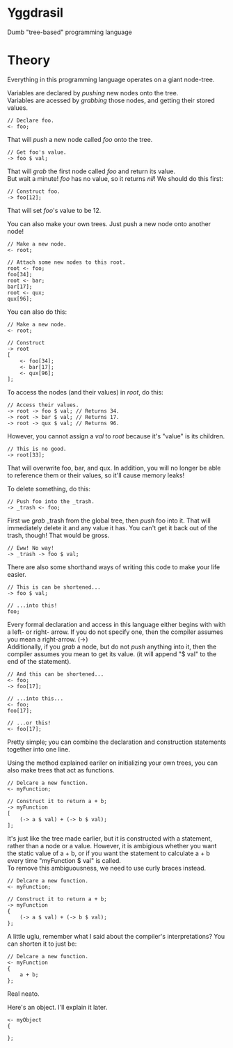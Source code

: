 Yggdrasil
===
Dumb "tree-based" programming language

Theory
===
Everything in this programming language operates on a giant node-tree.

Variables are declared by *pushing* new nodes onto the tree.  
Variables are acessed by *grabbing* those nodes, and getting their stored values.

    // Declare foo.
    <- foo;

That will *push* a new node called *foo* onto the tree.

    // Get foo's value.
    -> foo $ val;

That will *grab* the first node called *foo* and return its value.  
But wait a minute! *foo* has no value, so it returns *nil*! We should do this first:

    // Construct foo.
    -> foo[12];

That will set *foo*'s value to be 12.

You can also make your own trees. Just push a new node onto another node!

    // Make a new node.
    <- root;
    
    // Attach some new nodes to this root.
    root <- foo;
    foo[34];
    root <- bar;
    bar[17];
    root <- qux;
    qux[96];

You can also do this:

    // Make a new node.
    <- root;
    
    // Construct
    -> root
    [
        <- foo[34];
        <- bar[17];
        <- qux[96];
    ];

To access the nodes (and their values) in *root*, do this:
    
    // Access their values.
    -> root -> foo $ val; // Returns 34.
    -> root -> bar $ val; // Returns 17.
    -> root -> qux $ val; // Returns 96.

However, you cannot assign a *val* to *root* because it's "value" is its children.

    // This is no good.
    -> root[33];

That will overwrite foo, bar, and qux. In addition, you will no longer be able to reference them or their values, so it'll cause memory leaks!

To delete something, do this:

    // Push foo into the _trash.
    -> _trash <- foo;

First we *grab* _trash from the global tree, then *push* foo into it. That will immediately delete it and any value it has. You can't get it back out of the trash, though! That would be gross.

    // Eww! No way!
    -> _trash -> foo $ val;

There are also some shorthand ways of writing this code to make your life easier.

    // This is can be shortened...
    -> foo $ val;
    
    // ...into this!
    foo;

Every formal declaration and access in this language either begins with with a left- or right- arrow. If you do not specify one, then the compiler assumes you mean a right-arrow. (->)  
Additionally, if you *grab* a node, but do not *push* anything into it, then the compiler assumes you mean to get its value. (it will append "$ val" to the end of the statement).
    
    // And this can be shortened...
    <- foo;
    -> foo[17];
    
    // ...into this...
    <- foo;
    foo[17];
    
    // ...or this!
    <- foo[17];

Pretty simple; you can combine the declaration and construction statements together into one line.

Using the method explained eariler on initializing your own trees, you can also make trees that act as functions.

    // Delcare a new function.
    <- myFunction;
    
    // Construct it to return a + b;
    -> myFunction
    [
        (-> a $ val) + (-> b $ val);
    ];

It's just like the tree made earlier, but it is constructed with a statement, rather than a node or a value. However, it is ambigious whether you want the static value of a + b, or if you want the statement to calculate a + b every time "myFunction $ val" is called.  
To remove this ambiguousness, we need to use curly braces instead.

    // Delcare a new function.
    <- myFunction;
    
    // Construct it to return a + b;
    -> myFunction
    {
        (-> a $ val) + (-> b $ val);
    };

A little uglu, remember what I said about the compiler's interpretations? You can shorten it to just be:

    // Delcare a new function.
    <- myFunction
    {
        a + b;
    };

Real neato.

Here's an object. I'll explain it later.

    <- myObject
    {
        
    };
